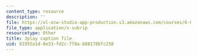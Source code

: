 ```yaml
---
content_type: resource
description: ''
file: https://ol-ocw-studio-app-production.s3.amazonaws.com/courses/6-02-introduction-to-eecs-ii-digital-communication-systems-fall-2012/81955a1d8e33fd2c7f8ab88178bfc258_9HCUnJB9ovk.srt
file_type: application/x-subrip
resourcetype: Other
title: 3play caption file
uid: 81955a1d-8e33-fd2c-7f8a-b88178bfc258
---
```


